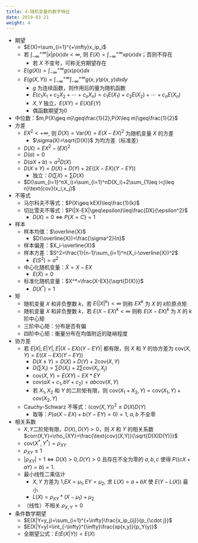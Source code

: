 ```yaml
---
title: 4-随机变量的数字特征 
date: 2019-03-21
weight: 4
---
```


* 期望
  * $E(X)=\sum_{i=1}^{+\infty}x_ip_i$
  * 若 $\int_{-\infty}^{+\infty}|x|p(x)dx<\infty$, 则 $E(X)=\int_{-\infty}^{+\infty}xp(x)dx$；否则不存在
    * 若 $X$ 不变号，可称无穷期望存在
  * $E(g(X))=\int_{-\infty}^{+\infty}g(x)p(x)dx$
  * $E(g(X,Y))=\int_{-\infty}^{+\infty}\int_{-\infty}^{+\infty}g(x,y)p(x,y)dxdy$
    * $g$ 为连续函数，则作用后的量为随机函数
    * $E(c_1X_1+c_2X_2+\cdots+c_nX_n)=c_1E(X_1)+c_2E(X_2)+\cdots+c_nE(X_n)$
    * $X,Y$ 独立，$E(XY)=E(X)E(Y)$
    * 偶函数期望为0
* 中位数：$m,P(X\geq m)\geq\frac{1}{2},P(X\leq m)\geq\frac{1}{2}$
* 方差
  * $EX^2<+\infty$, 则 $D(X)=\text{Var}(X)=E(X-EX)^2$ 为随机变量 $X$ 的方差
    * $\sigma(X)=\sqrt{D(X)}$ 为均方差（标准差）
  * $D(X)=EX^2-(EX)^2$
  * $D(a)=0$
  * $D(aX+b)=a^2D(X)$
  * $D(X\pm Y)=D(X)+D(Y)+2E((X-EX)(Y-EY))$
    * 独立：$D(\sum X)=\sum D(X)$
  * $D(\sum_{i=1}^nX_i)=\sum_{i=1}^nD(X_i)+2\sum_{1\leq i<j\leq n}\text{cov}(x_i,x_j)$
* 不等式
  * 马尔科夫不等式：$P(X\geq kEX)\leq\frac{1}{k}$
  * 切比雪夫不等式：$P(|X-EX|\geq\epsilon)\leq\frac{DX}{\epsilon^2}$
    * $D(X)=0\iff P\{X=C\}=1$
* 样本
  * 样本均值：$\overline{X}$
    * $D(\overline{X})=\frac{\sigma^2}{n}$
  * 样本偏差：$X_i-\overline{X}$
  * 样本方差：$S^2=\frac{1}{n-1}\sum_{i=1}^n(X_i-\overline{X})^2$
    * $E(S^2)=\sigma^2$
  * 中心化随机变量：$\tilde X=X-EX$
    * $E(\tilde X)=0$
  * 标准化随机变量：$X^*=\frac{X-EX}{\sqrt{D(X)}}$
    * $D(X^*)=1$
* 矩
  * 随机变量 $X$ 和非负整数 $k$，若 $E(|X|^k)<\infty$ 则称 $EX^k$ 为 $X$ 的 $k$阶原点矩
  * 随机变量 $X$ 和非负整数 $k$，若 $E(X-EX)^k<\infty$ 则称 $E(X-EX)^k$ 为 $X$ 的 $k$阶中心矩
  * 三阶中心矩：分布是否有偏
  * 四阶中心矩：衡量分布在均值附近的陡峭程度
* 协方差
  * 若 $E|X|,E|Y|,E|(X-EX)(Y-EY)|$ 都有限，则 $X$ 和 $Y$ 的协方差为 $\text{cov}(X,Y)=E((X-EX)(Y-EY))$
    * $D(X\pm Y)=D(X)+D(Y)+2\text{cov}(X,Y)$
    * $D(\sum X_i)=\sum D(X_i)+2\sum \text{cov}(X_i,X_j)$
    * $\text{cov}(X,Y)=E(XY)-EX*EY$
    * $\text{cov}(aX+c_1,bY+c_2)=ab\text{cov}(X,Y)$
    * 若 $X_1,X_2$ 和 $Y$ 的二阶矩有限，则 $\text{cov}(X_1+X_2,Y)=\text{cov}(X_1,Y)+\text{cov}(X_2,Y)$
  * Cauchy-Schwarz 不等式：$(\text{cov}(X,Y))^2\leq D(X)D(Y)$
    * 取等：$P(a(X-EX)+b(Y-EY)=0)=1$, $a,b$ 不全零
* 相关系数
  * $X,Y$二阶矩有限，$D(X),D(Y)>0$，则 $X$ 和 $Y$ 的相关系数 $corr(X,Y)=\rho_{XY}=\frac{\text{cov}(X,Y)}{\sqrt{D(X)D(Y)}}$
  * $\text{cov}(X^*,Y^*)=\rho_{XY}$
  * $\rho_{XY}\leq 1$
  * $|\rho_{XY}|=1\iff D(X)>0,D(Y)>0$ 且存在不全为零的 $a,b,c$ 使得 $P((cX+aY)=b)=1$.
  * 最小线性二乘估计
    * $X,Y$ 方差为 1,$EX=\mu_1,EY=\mu_2$, 求 $L(X)=a+bX$ 使 $E(Y-L(X))$ 最小
    * $L(X)=\rho_{XY}*(X-\mu_1)+\mu_2$
  * （线性）不相关 $\rho_{X,Y}=0$
* 条件数学期望
  * $E(X|Y=y_j)=\sum_{i=1}^{+\infty}\frac{x_ip_{ij}}{p_{\cdot j}}$
  * $E(X|Y=y)=\int_{-\infty}^{\infty}\frac{xp(x,y)}{p_Y(y)}$
  * 全期望公式：$E(E(X|Y))=E(X)$
